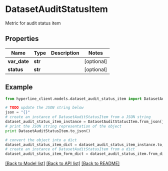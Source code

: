 # DatasetAuditStatusItem

Metric for audit status item

## Properties
Name | Type | Description | Notes
------------ | ------------- | ------------- | -------------
**var_date** | **str** |  | [optional] 
**status** | **str** |  | [optional] 

## Example

```python
from hyperline_client.models.dataset_audit_status_item import DatasetAuditStatusItem

# TODO update the JSON string below
json = "{}"
# create an instance of DatasetAuditStatusItem from a JSON string
dataset_audit_status_item_instance = DatasetAuditStatusItem.from_json(json)
# print the JSON string representation of the object
print DatasetAuditStatusItem.to_json()

# convert the object into a dict
dataset_audit_status_item_dict = dataset_audit_status_item_instance.to_dict()
# create an instance of DatasetAuditStatusItem from a dict
dataset_audit_status_item_form_dict = dataset_audit_status_item.from_dict(dataset_audit_status_item_dict)
```
[[Back to Model list]](../README.md#documentation-for-models) [[Back to API list]](../README.md#documentation-for-api-endpoints) [[Back to README]](../README.md)


